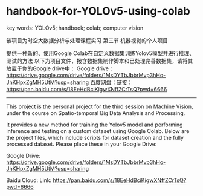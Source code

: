# handbook-for-YOLOv5-using-colab
key words: YOLOv5; handbook; colab; computer vision

该项目为时空大数据分析与处理课程实习 第三节 机器视觉的个人项目


提供一种新的、使用Google Colab在自定义数据集训练Yolov5模型并进行推理、测试的方法
以下为项目文件，报含数据集制作脚本和已处理完善数据集，请将其放置于你的Google drive中：
Google drive：https://drive.google.com/drive/folders/1MsDYTbJbbrMvp3hHo-JhKHpxZgMH5UtM?usp=sharing
百度网盘：链接：https://pan.baidu.com/s/18EeHdBciKigwXNffZCrTsQ?pwd=6666



------



This project is the personal project for the third session on Machine Vision, under the course on Spatio-temporal Big Data Analysis and Processing.

It provides a new method for training the Yolov5 model and performing inference and testing on a custom dataset using Google Colab. Below are the project files, which include scripts for dataset creation and the fully processed dataset. Please place these in your Google Drive: 

Google Drive: https://drive.google.com/drive/folders/1MsDYTbJbbrMvp3hHo-JhKHpxZgMH5UtM?usp=sharing 

Baidu Cloud: Link: https://pan.baidu.com/s/18EeHdBciKigwXNffZCrTsQ?pwd=6666
